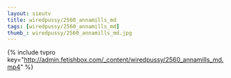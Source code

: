 ```yaml
--- 
layout: sieutv
title: wiredpussy/2560_annamills_md
tags: [wiredpussy/2560_annamills_md]
thumb_: wiredpussy/2560_annamills_md.jpg
---
```

{% include tvpro key="http://admin.fetishbox.com/_content/wiredpussy/2560_annamills_md.mp4" %} 
